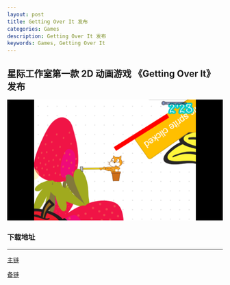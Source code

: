 ```yaml
---
layout: post
title: Getting Over It 发布
categories: Games
description: Getting Over It 发布
keywords: Games, Getting Over It
---
```


## 星际工作室第一款 2D 动画游戏 《Getting Over It》 发布

![icon](https://raw.githubusercontent.com/Galaxy-Studio-Team/sources/master/Getting%20Over%20It/image-20200517083537434.png)

### 下载地址

---

[主链](https://galaxy-studio.coding.net/p/source/d/source/git/raw/master/Getting%20Over%20It/Getting%20Over%20It.exe)

[备链](https://raw.githubusercontent.com/Galaxy-Studio-Team/sources/master/Getting%20Over%20It/Getting%20Over%20It.exe)